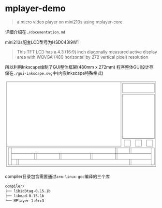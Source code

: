 # mplayer-demo

> a micro video player on mini210s using mplayer-core

详细介绍在`./documentation.md`

mini210s配套LCD型号为HSD043I9W1
> This TFT LCD has a 4.3 (16:9) inch diagonally measured active
display area with WQVGA (480 horizontal by 272 vertical pixel) resolution

所以利用Inkscape绘制了GUi整体框架(480mm x 272mm)
程序整体GUI设计存储在`./gui-inkscape.svg`中(内嵌Inkscape特殊格式)

![](https://github.com/ownia/mplayer-demo/raw/master/gui.png)

compiler目录包含需要通过`arm-linux-gcc`编译的三个库
```
compiler/
├── libid3tag-0.15.1b
├── libmad-0.15.1b
└── MPlayer-1.0rc3
```